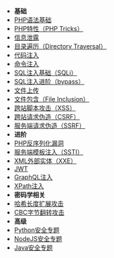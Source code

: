 - **基础**
- [PHP语法基础](Web/PHP.md)
- [PHP特性（PHP Tricks）](Web/PHP-Tricks.md)
- [信息泄露](Web/leak.md)
- [目录遍历（Directory Traversal）](Web/directory-traversal.md)
- [代码注入](Web/code-injection.md)
- [命令注入](Web/command-injection.md)
- [SQL注入基础（SQLi）](Web/SQLi.md)
- [SQL注入进阶（bypass）](Web/SQLi_bypass.md)
- [文件上传](Web/file-upload.md)
- [文件包含（File Inclusion）](Web/PHP-file-inclusion.md)
- [跨站脚本攻击（XSS）](Web/XSS.md)
- [跨站请求伪造（CSRF）](Web/CSRF.md)
- [服务端请求伪造（SSRF）](Web/SSRF.md)
- **进阶**
- [PHP反序列化漏洞](Web/PHP-Deserialization.md)
- [服务端模板注入（SSTI）](Web/SSTI.md)
- [XML外部实体（XXE）](Web/XXE.md)
- [JWT](Web/JWT.md)
- [GraphQL注入](Web/GraphQL-injection.md)
- [XPath注入](Web/XPath-injection.md)
- **密码学相关**
- [哈希长度扩展攻击]()
- [CBC字节翻转攻击]()
- **高级**
- [Python安全专题]()
- [NodeJS安全专题]()
- [Java安全专题]()